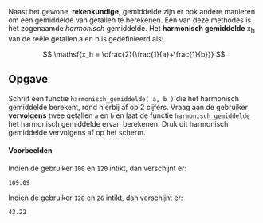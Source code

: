 Naast het gewone, **rekenkundige**, gemiddelde zijn er ook andere manieren om een gemiddelde van getallen te berekenen. Eén van deze methodes is het zogenaamde *harmonisch* gemiddelde. Het **harmonisch gemiddelde** x<span style="vertical-align:sub;">h</span> van de reële getallen a en b is gedefinieerd als:

$$
    \mathsf{x_h = \dfrac{2}{\frac{1}{a}+\frac{1}{b}}}
$$

## Opgave

Schrijf een functie `harmonisch_gemiddelde( a, b )` die het harmonisch gemiddelde berekent, rond hierbij af op 2 cijfers.
Vraag aan de gebruiker **vervolgens** twee getallen `a` en `b` en laat de functie `harmonisch_gemiddelde` het harmonisch gemiddelde ervan berekenen. Druk dit harmonisch gemiddelde vervolgens af op het scherm.

#### Voorbeelden
Indien de gebruiker `100` en `120` intikt, dan verschijnt er:
```
109.09
```

Indien de gebruiker `128` en `26` intikt, dan verschijnt er:
```
43.22
```